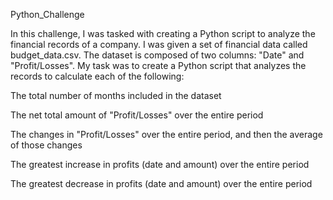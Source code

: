 Python_Challenge

In this challenge, I was tasked with creating a Python script to analyze the financial records of a company. I was given a set of financial data called budget_data.csv. The dataset is composed of two columns: "Date" and "Profit/Losses". 
My task was to create a Python script that analyzes the records to calculate each of the following:

The total number of months included in the dataset

The net total amount of "Profit/Losses" over the entire period

The changes in "Profit/Losses" over the entire period, and then the average of those changes

The greatest increase in profits (date and amount) over the entire period

The greatest decrease in profits (date and amount) over the entire period
